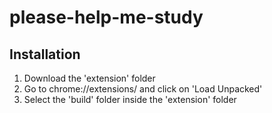 # please-help-me-study
## Installation
1. Download the 'extension' folder
2. Go to chrome://extensions/ and click on 'Load Unpacked'
3. Select the 'build' folder inside the 'extension' folder
